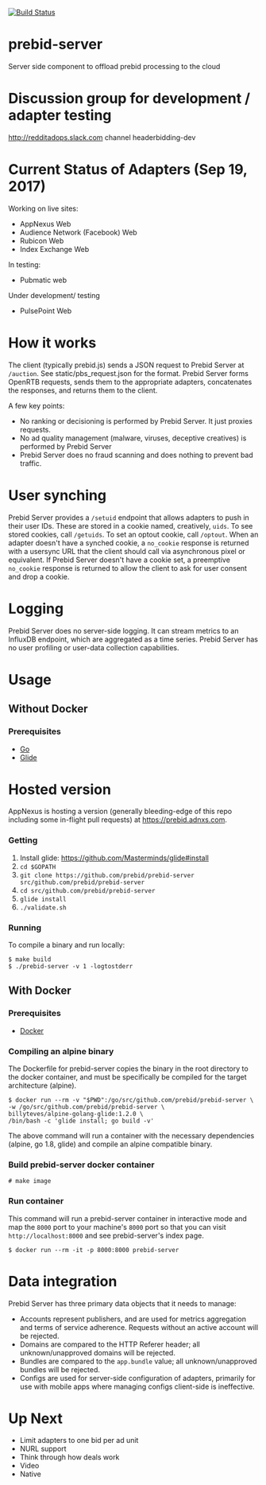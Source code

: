 [![Build Status](https://travis-ci.org/prebid/prebid-server.svg?branch=master)](https://travis-ci.org/prebid/prebid-server)

# prebid-server
Server side component to offload prebid processing to the cloud

# Discussion group for development / adapter testing
http://redditadops.slack.com channel headerbidding-dev

# Current Status of Adapters (Sep 19, 2017)
Working on live sites:
- AppNexus Web
- Audience Network (Facebook) Web
- Rubicon Web
- Index Exchange Web

In testing:
- Pubmatic web

Under development/ testing
- PulsePoint Web

# How it works
The client (typically prebid.js) sends a JSON request to Prebid Server at `/auction`. See static/pbs_request.json for the format.
Prebid Server forms OpenRTB requests, sends them to the appropriate adapters, concatenates the responses, and returns them
to the client.

A few key points:
 * No ranking or decisioning is performed by Prebid Server. It just proxies requests.
 * No ad quality management (malware, viruses, deceptive creatives) is performed by Prebid Server
 * Prebid Server does no fraud scanning and does nothing to prevent bad traffic.

# User synching
Prebid Server provides a `/setuid` endpoint that allows adapters to push in their user IDs. These are stored in a cookie named,
creatively, `uids`. To see stored cookies, call `/getuids`. To set an optout cookie, call `/optout`. When an adapter doesn't
have a synched cookie, a `no_cookie` response is returned with a usersync URL that the client should call via asynchronous pixel
or equivalent. If Prebid Server doesn't have a cookie set, a preemptive `no_cookie` response is returned to allow the client
to ask for user consent and drop a cookie.

# Logging
Prebid Server does no server-side logging. It can stream metrics to an InfluxDB endpoint, which are aggregated as a time series.
Prebid Server has no user profiling or user-data collection capabilities.

# Usage
## Without Docker
### Prerequisites
* [Go](https://www.golang.org)
* [Glide](https://glide.sh/)

# Hosted version
AppNexus is hosting a version (generally bleeding-edge of this repo including some in-flight pull requests) at https://prebid.adnxs.com.

### Getting
1. Install glide: https://github.com/Masterminds/glide#install
2. `cd $GOPATH`
3. `git clone https://github.com/prebid/prebid-server src/github.com/prebid/prebid-server`
4. `cd src/github.com/prebid/prebid-server`
5. `glide install`
6. `./validate.sh`

### Running
To compile a binary and run locally:
```
$ make build
$ ./prebid-server -v 1 -logtostderr
```

## With Docker
### Prerequisites
* [Docker](https://www.docker.com)

### Compiling an alpine binary
The Dockerfile for prebid-server copies the binary in the root directory to the
docker container, and must be specifically be compiled for the target
architecture (alpine).

```
$ docker run --rm -v "$PWD":/go/src/github.com/prebid/prebid-server \
-w /go/src/github.com/prebid/prebid-server \
billyteves/alpine-golang-glide:1.2.0 \
/bin/bash -c 'glide install; go build -v'
```

The above command will run a container with the necessary dependencies (alpine,
go 1.8, glide) and compile an alpine compatible binary.

### Build prebid-server docker container
```
# make image
```

### Run container
This command will run a prebid-server container in interactive mode and map the
`8000` port to your machine's `8000` port so that you can visit `http://localhost:8000`
and see prebid-server's index page.

```
$ docker run --rm -it -p 8000:8000 prebid-server
```

# Data integration
Prebid Server has three primary data objects that it needs to manage:
 * Accounts represent publishers, and are used for metrics aggregation and terms of service adherence. Requests without an
 active account will be rejected.
 * Domains are compared to the HTTP Referer header; all unknown/unapproved domains will be rejected.
 * Bundles are compared to the `app.bundle` value; all unknown/unapproved bundles will be rejected.
 * Configs are used for server-side configuration of adapters, primarily for use with mobile apps where managing configs
 client-side is ineffective.

# Up Next
 * Limit adapters to one bid per ad unit
 * NURL support
 * Think through how deals work
 * Video
 * Native
